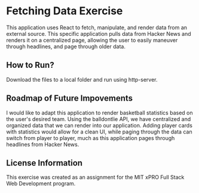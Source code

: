 # Fetching Data Exercise
This application uses React to fetch, manipulate, and render data from an external source. This specific application pulls data from Hacker News and renders it on a centralized page, allowing the user to easily maneuver through headlines, and page through older data.

## How to Run?
Download the files to a local folder and run using http-server.

## Roadmap of Future Impovements
I would like to adapt this application to render basketball statistics based on the user's desired team. Using the balldontlie API, we have centralized and organized data that we can render into our application. Adding player cards with statistics would allow for a clean UI, while paging through the data can switch from player to player, much as this application pages through headlines from Hacker News. 

## License Information
This exercise was created as an assignment for the MIT xPRO Full Stack Web Development program. 
